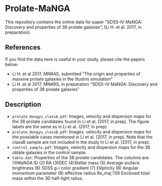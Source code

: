 # Prolate-MaNGA
This repository contains the online data for paper "SDSS-IV MaNGA: Discovery and properties of 38 prolate galaxies", (Li H. et al. 2017, in preparation).

References
-----
If you find the data here is useful in your study, please cite the papers below:
 * Li H. et al 2017, MNRAS, submitted "The origin and properties of massive prolate galaxies in the Illustris simulation"
 * Li H. et al 2017, MNARS, in preparation "SDSS-IV MaNGA: Discovery and properties of 38 prolate galaxies"
 
 Description
 -----
 * `prolate_Hongyu_classA.pdf`: Images, velocity and dispersion maps for the 38 prolate candidates found in Li et al. (2017, in prep). The figure labels are the same as in Li et al. (2017, in prep)
 * `prolate_Hongyu_classB.pdf`: Images, velocity and dispersion maps for the possiable cases mentioned in Li et al. (2017, in prep). Note that the classB sample are not included in the study in Li et al. (2017, in prep).
 * `control_sample.pdf`: Images, velocity and dispersion maps for the 38 oblate galaxies in the control sample.
 * `table.dat`: Properties of the 38 prolate candidates. The columns are: (1)MaNGA ID (2) RA (3)DEC (4)Stellar mass (5) Average sruface brightness (6) SDSS g-i color gradient (7) Ellipticity (8) Angular momentum parameter (9) effective radius Re_maj (10) Enclosed total mass within the 3D half-light ratius.
